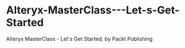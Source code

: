 


# Alteryx-MasterClass---Let-s-Get-Started
Alteryx MasterClass - Let's Get Started, by Packt Publishing
